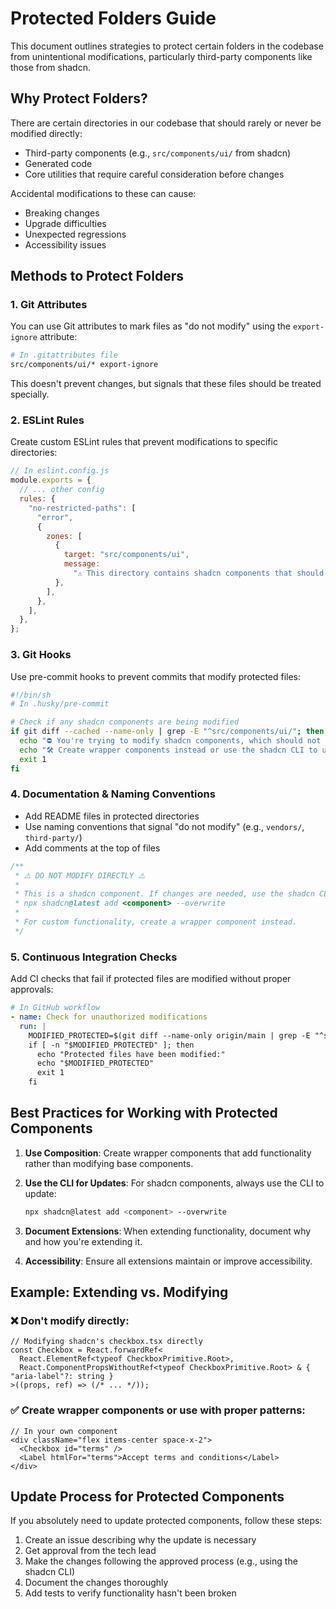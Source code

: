 # Protected Folders Guide

This document outlines strategies to protect certain folders in the codebase from unintentional modifications, particularly third-party components like those from shadcn.

## Why Protect Folders?

There are certain directories in our codebase that should rarely or never be modified directly:

- Third-party components (e.g., `src/components/ui/` from shadcn)
- Generated code
- Core utilities that require careful consideration before changes

Accidental modifications to these can cause:

- Breaking changes
- Upgrade difficulties
- Unexpected regressions
- Accessibility issues

## Methods to Protect Folders

### 1. Git Attributes

You can use Git attributes to mark files as "do not modify" using the `export-ignore` attribute:

```bash
# In .gitattributes file
src/components/ui/* export-ignore
```

This doesn't prevent changes, but signals that these files should be treated specially.

### 2. ESLint Rules

Create custom ESLint rules that prevent modifications to specific directories:

```javascript
// In eslint.config.js
module.exports = {
  // ... other config
  rules: {
    "no-restricted-paths": [
      "error",
      {
        zones: [
          {
            target: "src/components/ui",
            message:
              "⚠️ This directory contains shadcn components that should not be modified directly. Create wrapper components instead.",
          },
        ],
      },
    ],
  },
};
```

### 3. Git Hooks

Use pre-commit hooks to prevent commits that modify protected files:

```bash
#!/bin/sh
# In .husky/pre-commit

# Check if any shadcn components are being modified
if git diff --cached --name-only | grep -E "^src/components/ui/"; then
  echo "⛔ You're trying to modify shadcn components, which should not be changed directly."
  echo "🛠️ Create wrapper components instead or use the shadcn CLI to update components."
  exit 1
fi
```

### 4. Documentation & Naming Conventions

- Add README files in protected directories
- Use naming conventions that signal "do not modify" (e.g., `vendors/`, `third-party/`)
- Add comments at the top of files

```typescript
/**
 * ⚠️ DO NOT MODIFY DIRECTLY ⚠️
 *
 * This is a shadcn component. If changes are needed, use the shadcn CLI:
 * npx shadcn@latest add <component> --overwrite
 *
 * For custom functionality, create a wrapper component instead.
 */
```

### 5. Continuous Integration Checks

Add CI checks that fail if protected files are modified without proper approvals:

```yaml
# In GitHub workflow
- name: Check for unauthorized modifications
  run: |
    MODIFIED_PROTECTED=$(git diff --name-only origin/main | grep -E "^src/components/ui/")
    if [ -n "$MODIFIED_PROTECTED" ]; then
      echo "Protected files have been modified:"
      echo "$MODIFIED_PROTECTED"
      exit 1
    fi
```

## Best Practices for Working with Protected Components

1. **Use Composition**: Create wrapper components that add functionality rather than modifying base components.

2. **Use the CLI for Updates**: For shadcn components, always use the CLI to update:

   ```bash
   npx shadcn@latest add <component> --overwrite
   ```

3. **Document Extensions**: When extending functionality, document why and how you're extending it.

4. **Accessibility**: Ensure all extensions maintain or improve accessibility.

## Example: Extending vs. Modifying

### ❌ Don't modify directly:

```tsx
// Modifying shadcn's checkbox.tsx directly
const Checkbox = React.forwardRef<
  React.ElementRef<typeof CheckboxPrimitive.Root>,
  React.ComponentPropsWithoutRef<typeof CheckboxPrimitive.Root> & { "aria-label"?: string }
>((props, ref) => (/* ... */));
```

### ✅ Create wrapper components or use with proper patterns:

```tsx
// In your own component
<div className="flex items-center space-x-2">
  <Checkbox id="terms" />
  <Label htmlFor="terms">Accept terms and conditions</Label>
</div>
```

## Update Process for Protected Components

If you absolutely need to update protected components, follow these steps:

1. Create an issue describing why the update is necessary
2. Get approval from the tech lead
3. Make the changes following the approved process (e.g., using the shadcn CLI)
4. Document the changes thoroughly
5. Add tests to verify functionality hasn't been broken
